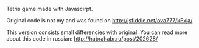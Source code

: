 Tetris game made with Javascirpt.

Original code is not my and was found on http://jsfiddle.net/ova777/kFxja/

This version consists small differencies with original.
You can read more about this code in russian: http://habrahabr.ru/post/202628/